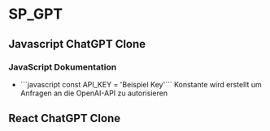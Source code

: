 # SP_GPT
## Javascript ChatGPT Clone
### JavaScript Dokumentation
- ´´´javascript const API_KEY = 'Beispiel Key'``` Konstante wird erstellt um Anfragen an die OpenAI-API zu autorisieren
## React ChatGPT Clone
